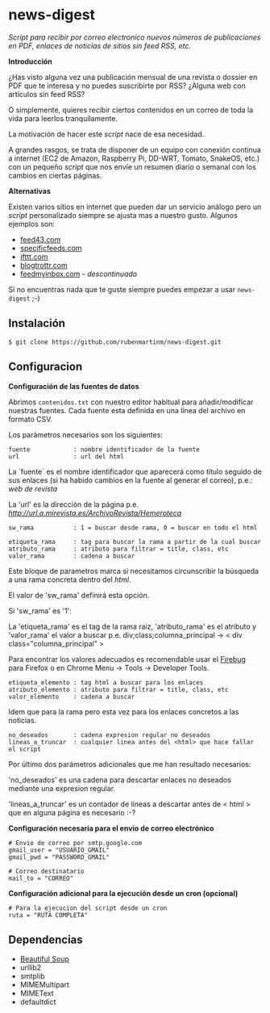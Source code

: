 news-digest
===========

*Script para recibir por correo electronico nuevos números de publicaciones en PDF, enlaces de noticias de sitios sin feed RSS, etc.*

**Introducción**

¿Has visto alguna vez una publicación mensual de una revista o dossier en PDF que te interesa y no puedes suscribirte por RSS?
¿Alguna web con artículos sin feed RSS?

O simplemente, quieres recibir ciertos contenidos en un correo de toda la vida para leerlos tranquilamente.

La motivación de hacer este *script* nace de esa necesidad.

A grandes rasgos, se trata de disponer de un equipo con conexión continua a internet (EC2 de Amazon, Raspberry Pi, DD-WRT, Tomato, SnakeOS, etc.) con un pequeño *script* que nos envíe un resumen diario o semanal con los cambios en ciertas páginas.

**Alternativas**

Existen varios sitios en internet que pueden dar un servicio análogo pero un *script* personalizado siempre se ajusta mas a nuestro gusto. Algunos ejemplos son:

- [feed43.com](http://feed43.com/)
- [specificfeeds.com](http://www.specificfeeds.com/)
- [ifttt.com](http://ifttt.com)
- [blogtrottr.com](http://blogtrottr.com/)
- [feedmyinbox.com](http://www.feedmyinbox.com/) - *descontinuado*

Si no encuentras nada que te guste siempre puedes empezar a usar `news-digest` ;-)

## Instalación

    $ git clone https://github.com/rubenmartinm/news-digest.git
    
## Configuracion

**Configuración de las fuentes de datos**

Abrimos `contenidos.txt` con nuestro editor habitual para añadir/modificar nuestras fuentes. Cada fuente esta definida en una línea del archivo en formato CSV.

Los parámetros necesarios son los siguientes:
    
    fuente            : nombre identificador de la fuente
    url               : url del html

La ´fuente´ es el nombre identificador que aparecerá como título seguido de sus enlaces (si ha habido cambios en la fuente al generar el correo), p.e.: *web de revista*

La 'url' es la dirección de la página p.e. *http://url.a.mirevista.es/ArchivoRevista/Hemeroteca*

    sw_rama           : 1 = buscar desde rama, 0 = buscar en todo el html
    
    etiqueta_rama     : tag para buscar la rama a partir de la cual buscar
    atributo_rama     : atributo para filtrar = title, class, etc
    valor_rama        : cadena a buscar
    
Este bloque de parametros marca si necesitamos circunscribir la búsqueda a una rama concreta dentro del *html*.

El valor de 'sw_rama' definirá esta opción.

Si 'sw_rama' es '1':

La 'etiqueta_rama' es el tag de la rama raiz, 'atributo_rama' es el atributo y 'valor_rama' el valor a buscar p.e. div;class;columna_principal -> < div class="columna_principal" >

Para encontrar los valores adecuados es recomendable usar el [Firebug](https://addons.mozilla.org/en-US/firefox/addon/firebug/) para Firefox o en Chrome Menu -> Tools -> Developer Tools.

    etiqueta_elemento : tag html a buscar para los enlaces
    atributo_elemento : atributo para filtrar = title, class, etc
    valor_elemento    : cadena a buscar
    
Idem que para la rama pero esta vez para los enlaces concretos a las noticias.

    no_deseados       : cadena expresion regular no deseados
    lineas_a_truncar  : cualquier linea antes del <html> que hace fallar el script

Por último dos parámetros adicionales que me han resultado necesarios:

'no_deseados' es una cadena para descartar enlaces no deseados mediante una expresion regular.

'lineas_a_truncar' es un contador de líneas a descartar antes de < html > que en alguna página es necesario :-?

**Configuración necesaria para el envío de correo electrónico**

    # Envio de correo por smtp.google.com
    gmail_user = "USUARIO_GMAIL"
    gmail_pwd = "PASSWORD_GMAIL"

    # Correo destinatario
    mail_to = "CORREO"

**Configuración adicional para la ejecución desde un cron (opcional)**

    # Para la ejecucion del script desde un cron
    ruta = "RUTA COMPLETA"

## Dependencias

- [Beautiful Soup](http://www.crummy.com/software/BeautifulSoup/)
- urllib2
- smtplib
- MIMEMultipart
- MIMEText
- defaultdict
